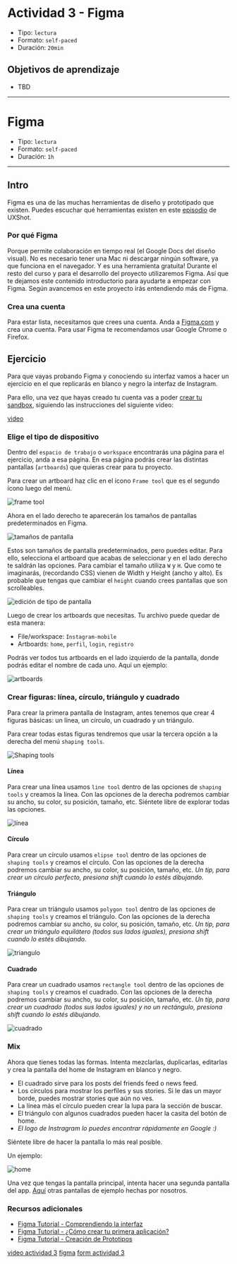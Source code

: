 # Actividad 3 - Figma

- Tipo: `lectura`
- Formato: `self-paced`
- Duración: `20min`

## Objetivos de aprendizaje

- TBD

***
# Figma

- Tipo: `lectura`
- Formato: `self-paced`
- Duración: `1h`

***

## Intro

Figma es una de las muchas herramientas de diseño y prototipado que existen.
Puedes escuchar qué herramientas existen en este [episodio](https://ar.ivoox.com/es/06-herramientas-prototipado-audios-mp3_rf_13550881_1.html)
de UXShot.

### Por qué Figma

Porque permite colaboración en tiempo real (el Google Docs del diseño visual).
No es necesario tener una Mac ni descargar ningún software, ya que funciona en
el navegador. Y es una herramienta gratuita! Durante el resto del curso y para
el desarrollo del proyecto utilizaremos Figma. Así que te dejamos este contenido
introductorio para ayudarte a empezar con Figma. Según avancemos en este
proyecto irás entendiendo más de Figma.

### Crea una cuenta

Para estar lista, necesitamos que crees una cuenta. Anda a [Figma.com](https://www.figma.com/)
y crea una cuenta. Para usar Figma te recomendamos usar Google Chrome o Firefox.

## Ejercicio

Para que vayas probando Figma y conociendo su interfaz vamos a hacer un
ejercicio en el que replicarás en blanco y negro la interfaz de Instagram.

Para ello, una vez que hayas creado tu cuenta vas a poder
[crear tu sandbox](https://www.figma.com/community/file/911693804971710500),
siguiendo las instrucciones del siguiente video:

[video](https://www.loom.com/share/4cc78a72d4f04c9591157a4a8d99fef9)

### Elige el tipo de dispositivo

Dentro del `espacio de trabajo` o `workspace` encontrarás una página para el
ejercicio, anda a esa página. En esa página podrás crear las distintas pantallas
(`artboards`) que quieras crear para tu proyecto.

Para crear un artboard haz clic en el ícono `Frame tool` que es el segundo ícono
luego del menú.

![frame tool](https://lh5.googleusercontent.com/V5m9horJk8WZCIqAGSB0ilhO8j3l_U-rHW0Gf0_YFqwPLDW5ENuOd95qMHfnJI0dYrJI4RDXeHGrANgQ75bdCfurPOL6vsQu0EPHcya_ANWIEGitfj_a7xK5sIKpu66DkjMuhZXQds4)

Ahora en el lado derecho te aparecerán los tamaños de pantallas predeterminados
en Figma.

![tamaños de pantalla](https://lh6.googleusercontent.com/HxDFezZp4f9oLf-zSdKXrs-zrhOVwYDIJyuJZpchMxA3QwnXpCLiZKgJa2la1iw7kOoWWgoivr4LZiGxOjw5MIunFK_Cg4ld4Adp9FD97BfQIo5NVW9BOLUbWjHXlTW7KNuiprP8uxg)

Estos son tamaños de pantalla predeterminados, pero puedes editar. Para ello,
selecciona el artboard que acabas de seleccionar y en el lado derecho te saldrán
las opciones. Para cambiar el tamaño utiliza `W` y `H`. Que como te imaginarás,
(recordando CSS) vienen de Width y Height (ancho y alto). Es probable que tengas que cambiar el
`height` cuando crees pantallas que son scrolleables.

![edición de tipo de pantalla](https://lh4.googleusercontent.com/08t7F-iCLg_5qRn0ODsXRYO7APtRhsPjB0YbhoKAj4DR7rhlfHielJr2wEPyUxyhMkNDmiN55mBQ26HbB4zA793FPnRuFPVhQAICO4bnGCkIs-nm38fo7O1BXi24eOwhux6KMRXLpow)

Luego de crear los artboards que necesitas. Tu archivo puede quedar de esta
manera:

- File/workspace: `Instagram-mobile`
- Artboards: `home`, `perfil`, `login`, `registro`

Podrás ver todos tus artboards en el lado izquierdo de la pantalla, donde podrás
editar el nombre de cada uno. Aquí un ejemplo:

![artboards](https://lh6.googleusercontent.com/Dvzi-PJI0ZpnITGzyNkfjrYFzvFCuWwJro9e8CZ4JT94cdg3OkRHvG-YRYRcyRND5C-z4GGZrJ3mSzlaJLbPR5ZQXubkmSPKj_QkiulWAHTsEU0pXIpAWXG5MbxFah6pXR0KRz_taug)

### Crear figuras: línea, círculo, triángulo y cuadrado

Para crear la primera pantalla de Instagram, antes tenemos que crear 4 figuras
básicas: un línea, un círculo, un cuadrado y un triángulo.

Para crear todas estas figuras tendremos que usar la tercera opción a la derecha
del menú `shaping tools`.

![Shaping tools](https://lh6.googleusercontent.com/V3QVeb_dGYguYoQDiINyeE21t3vlEQgiUPEvpC4qi87658OlrGl2gi4cUh1ZaX0yRL8ZGW-WnoxJpj36V3C-BDF78-wHOY9m6jUM52JLTuWW-6S_3zYZyjsSUrWw0DXgaSgp4qSNyho)

#### Línea

Para crear una línea usamos `line tool` dentro de las opciones de `shaping
tools` y creamos la línea. Con las opciones de la derecha podremos cambiar su
ancho, su color, su posición, tamaño, etc. Siéntete libre de explorar todas las
opciones.

![línea](https://lh4.googleusercontent.com/tmk_SoDx7kXkeTUc_3UwVcqcOr6WYNdecE4MiSDhia94LRk6A4qrNtW6PuA6gLoTG0aJkHpdzMvEhwedXOvcUful-WU29rrltoGt-ddLBCte-_Q_S8O7edfUsJh1gAeioHPR8VvmfaU)

#### Círculo

Para crear un círculo usamos `elipse tool` dentro de las opciones de `shaping
tools` y creamos el círculo. Con las opciones de la derecha podremos cambiar su
ancho, su color, su posición, tamaño, etc. _Un tip, para crear un círculo
perfecto, presiona shift cuando lo estés dibujando._

#### Triángulo

Para crear un triángulo usamos `polygon tool` dentro de las opciones de `shaping
tools` y creamos el triángulo. Con las opciones de la derecha podremos cambiar su
ancho, su color, su posición, tamaño, etc. _Un tip, para crear un triángulo
equilátero (todos sus lados iguales), presiona shift cuando lo estés dibujando._

![triangulo](https://lh6.googleusercontent.com/udD7_9PrM9978Iy-p4HmpbfeDk6g1REj64GXdJOQ4v6sJWag2PS8BxqS-AExSPdM4tX8e9ctxe_j7QnT4gRz3VpOi2O6woZRX3oozgqM42pzSovmGvjiUz4dg6duojhLkuO4DxxCuU4)

#### Cuadrado

Para crear un cuadrado usamos `rectangle tool` dentro de las opciones de
`shaping tools` y creamos el cuadrado. Con las opciones de la derecha podremos
cambiar su ancho, su color, su posición, tamaño, etc. _Un tip, para crear un
cuadrado (todos sus lados iguales) y no un rectángulo, presiona shift cuando lo
estés dibujando._

![cuadrado](https://lh4.googleusercontent.com/qaR6QligXdz5qheKJtY6cNslxx-LsuLB7tI7XpDH4hBzM1Rf8Fpr9HLJr46b1DPqV7b-9rhcpxV5e6ua2V18Dmk9Fa_NhN4P0nbxdPZdeQDO74ke7Obz3aXI3wTm8UybwlzqaTY_4sc)

### Mix

Ahora que tienes todas las formas. Intenta mezclarlas, duplicarlas, editarlas y
crea la pantalla del home de Instagram en blanco y negro.

- El cuadrado sirve para los posts del friends feed o news feed.
- Los círculos para mostrar los perfiles y sus stories. Si le das un mayor borde,
  puedes mostrar stories que aún no ves.
- La línea más el círculo pueden crear la lupa para la sección de buscar.
- El triángulo con algunos cuadrados pueden hacer la casita del botón de home.
- _El logo de Instragram lo puedes encontrar rápidamente en Google :)_

Siéntete libre de hacer la pantalla lo más real posible.

Un ejemplo:

![home](https://lh3.googleusercontent.com/4uXmyT-Ko2WFjjCXDBElcXXmlxmlX1RAYhv_qgGbYrDDjvCGbA-lwNIf2Y_ohUz5TJVjDQ5R0xSUpj-jy9trmuT5F9vwthBTuAIaJqj8xK_AZgakboxEk9CTFdAV5PDAXdjxSkKkR_M)

Una vez que tengas la pantalla principal, intenta hacer una segunda pantalla del
app. [Aquí](https://www.figma.com/file/EpsvygdY7mlFAlfjT1Hp7vJM/Instagram) otras
pantallas de ejemplo hechas por nosotros.

### Recursos adicionales

- [Figma Tutorial - Comprendiendo la interfaz](https://www.youtube.com/watch?v=lhhZBk19hKk )
- [Figma Tutorial - ¿Cómo crear tu primera aplicación?](https://www.youtube.com/watch?v=FAjaUyDmrR0)
- [Figma Tutorial - Creación de Prototipos](https://www.youtube.com/watch?v=DXxZZralZqw)



[video actividad 3]()
[figma](https://www.figma.com/community/file/913155604889108593)
[form actividad 3](https://laboratoria.typeform.com/to/hTYwPoBV)